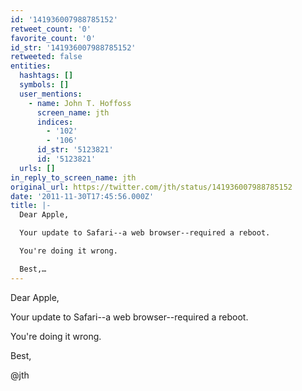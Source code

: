 ```yaml
---
id: '141936007988785152'
retweet_count: '0'
favorite_count: '0'
id_str: '141936007988785152'
retweeted: false
entities:
  hashtags: []
  symbols: []
  user_mentions:
    - name: John T. Hoffoss
      screen_name: jth
      indices:
        - '102'
        - '106'
      id_str: '5123821'
      id: '5123821'
  urls: []
in_reply_to_screen_name: jth
original_url: https://twitter.com/jth/status/141936007988785152
date: '2011-11-30T17:45:56.000Z'
title: |-
  Dear Apple,

  Your update to Safari--a web browser--required a reboot.

  You're doing it wrong.

  Best,…
---
```


Dear Apple,

Your update to Safari--a web browser--required a reboot.

You're doing it wrong.

Best,

@jth